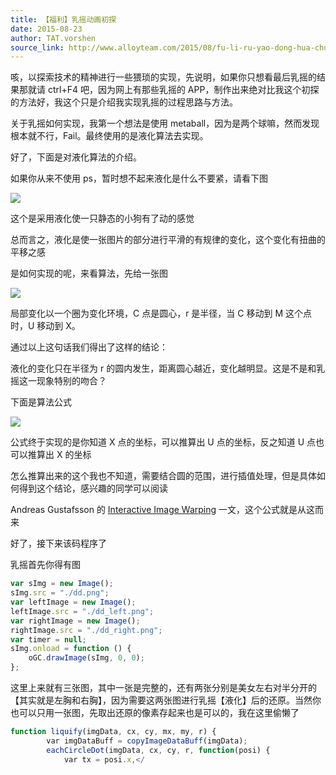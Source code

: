 ```yaml
---
title: 【福利】乳摇动画初探
date: 2015-08-23
author: TAT.vorshen
source_link: http://www.alloyteam.com/2015/08/fu-li-ru-yao-dong-hua-chu-tan/
---
```


<!-- {% raw %} - for jekyll -->

咳，以探索技术的精神进行一些猥琐的实现，先说明，如果你只想看最后乳摇的结果那就请 ctrl+F4 吧，因为网上有那些乳摇的 APP，制作出来绝对比我这个初探的方法好，我这个只是介绍我实现乳摇的过程思路与方法。

关于乳摇如何实现，我第一个想法是使用 metaball，因为是两个球嘛，然而发现根本就不行，Fail。最终使用的是液化算法去实现。

好了，下面是对液化算法的介绍。

如果你从来不使用 ps，暂时想不起来液化是什么不要紧，请看下图

![](http://www.alloyteam.com/wp-content/uploads/2015/08/1.gif)

这个是采用液化使一只静态的小狗有了动的感觉

总而言之，液化是使一张图片的部分进行平滑的有规律的变化，这个变化有扭曲的平移之感

是如何实现的呢，来看算法，先给一张图

![](http://www.alloyteam.com/wp-content/uploads/2015/08/2.png)

局部变化以一个圈为变化环境，C 点是圆心，r 是半径，当 C 移动到 M 这个点时，U 移动到 X。

通过以上这句话我们得出了这样的结论：

液化的变化只在半径为 r 的圆内发生，距离圆心越近，变化越明显。这是不是和乳摇这一现象特别的吻合？

下面是算法公式

![](http://www.alloyteam.com/wp-content/uploads/2015/08/3.png)

公式终于实现的是你知道 X 点的坐标，可以推算出 U 点的坐标，反之知道 U 点也可以推算出 X 的坐标

怎么推算出来的这个我也不知道，需要结合圆的范围，进行插值处理，但是具体如何得到这个结论，感兴趣的同学可以阅读

Andreas Gustafsson 的 [Interactive Image Warping](http://www.gson.org/thesis/warping-thesis.pdf) 一文，这个公式就是从这而来

好了，接下来该码程序了

乳摇首先你得有图

```javascript
var sImg = new Image();
sImg.src = "./dd.png";
var leftImage = new Image();
leftImage.src = "./dd_left.png";
var rightImage = new Image();
rightImage.src = "./dd_right.png";
var timer = null;
sImg.onload = function () {
    oGC.drawImage(sImg, 0, 0);
};
```

这里上来就有三张图，其中一张是完整的，还有两张分别是美女左右对半分开的【其实就是左胸和右胸】，因为需要这两张图进行乳摇【液化】后的还原。当然你也可以只用一张图，先取出还原的像素存起来也是可以的，我在这里偷懒了

```javascript
function liquify(imgData, cx, cy, mx, my, r) {
        var imgDataBuff = copyImageDataBuff(imgData);
        eachCircleDot(imgData, cx, cy, r, function(posi) {
            var tx = posi.x,</
```


<!-- {% endraw %} - for jekyll -->